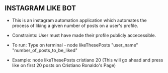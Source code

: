## INSTAGRAM LIKE BOT

* This is an instagram automation application which automates the process of liking a given number of posts on a user's profile.
* Constraints: User must have made their profile publicly accecessible.
* To run: Type on terminal - node likeThesePosts "user_name" "number_of_posts_to_be_liked"

* Example: node likeThesePosts cristiano 20 (This will go ahead and press like on first 20 posts on Cristiano Ronaldo's Page)
